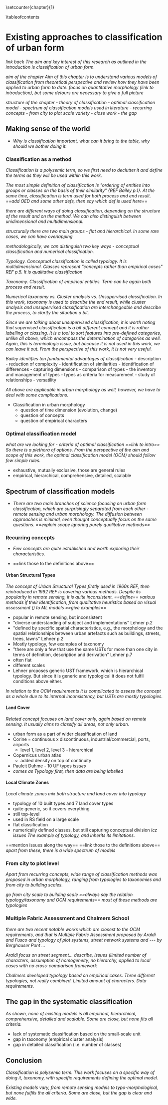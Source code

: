 \setcounter{chapter}{1}

\tableofcontents

# Existing approaches to classification of urban form

_link back_
*The aim and key interest of this research as outlined in the introduction is classification of urban form.*

_aim of the chapter_
*Aim of this chapter is to understand various models of classification from theoretical perspective and review how they have been applied to urban form to date.* 
*focus on quantitative morphology (link to introduction), but some detours are necessary to give a full picture*

_structure of the chapter_
*- theory of classification*
*- optimal classification model*
*- spectrum of classification models used in literature*
	*- recurring concepts*
	*- from city to plot scale variety*
	*- close work*
*- the gap*

## Making sense of the world
- *Why is classification important, what can it bring to the table, why should we bother doing it.*

### Classification as a method
*Classification is a polysemic term, so we first need to declutter it and define the terms as they will be used within this work.*

*The most simple definition of classification is "ordering of entities into groups or classes on the basis of their similarity" {REF Bailey p.1}. At the same time, classification is term used for both process and end result. ==add OED and some other defs, then say which def is used here==*

*there are different ways of doing classification, depending on the structure of the result and on the method. We can also distinguish between unidimensional and multidimensional.*

*structurally there are two main groups -  flat and hierarchical. In some rare cases, we can have overlapping*
	
*methodologically, we can distinguish two key ways - conceptual classification and numerical classification.*

*Typology. Conceptual classification is called typology. It is multidimensional. Classes represent "concepts rather than empirical cases" REF p.5. It is qualitative classification*

*Taxonomy. Classification of empirical entities. Term can be again both process end result.*

*‌Numerical taxonomy vs. Cluster analysis vs. Unsupervised classification. In this work, taxonomy is used to describe the end result, while cluster analysis and unsupervised classification are interchangeable and describe the process, to clarify the situation a bit.*

*Since we are talking about unsupervised classification, it is worth noting that supervised classification is a bit different concept and it is rather labelling or classing. It is a tool to sort features into pre-defined categories, unlike all above, which encompass the determination of categories as well. Again, this is terminologic issue, but because it is not used in this work, we can leave it out. From the perspective of this work, it is not very useful.*

*Bailey identifies ten fundamental advantages of classification*
	- description
	- reduction of complexity
	- identification of similarities
	- identification of differences
	- capturing dimensions
	- comparison of types
	- the inventory and management of types
	- types as criteria for measurement
	- study of relationships
	- versatility

*All above are applicable in urban morphology as well, however, we have to deal with some complications.*
- Classification in urban morphology
	- question of time dimension (evolution, change)
	- question of concepts
	- question of empirical characters

### Optimal classification model
*what are we looking for - criteria of optimal classification ==link to intro==*
*So there is a plethora of options. From the perspective of the aim and scope of this work, the optimal classification model (OCM) should follow few simple rules.*
- exhaustive, mutually exclusive, those are general rules
- empirical, hierarchical, comprehensive, detailed, scalable

## Spectrum of classification models
- *There are two main branches of science focusing on urban form classification, which are surprisingly separated from each other - remote sensing and urban morphology. The diffusion between approaches is minimal, even thought conceptually focus on the same questions. ==explain scope ignoring purely qualitative methods==*

### Recurring concepts
- *Few concepts are quite established and worth exploring their characteristics.*

- ==link those to the definitions above==

#### Urban Structural Types
*The concept of Urban Structural Types firstly used in 1960s REF, then reintroduced in 1992 REF is covering various methods. Despite its popularity in remote sensing, it is quite inconsistent. ==define==*
*various methods if their identification, from qualitative heuristics based on visual assessment () to ML models ==give examples==*
- popular in remote sensing, but inconsistent
- "diverse understanding of subject and implementations" Lehner p.2
- "defined by specific spatial characteristics, e.g., the morphology and the spatial relationships between urban artefacts such as buildings, streets, trees, lawns"  Lehner p.2
- Mostly typology, few examples of taxonomy
- "there are only a few that use the same USTs for more than one city in terms of definition, description and derivation" Lehner p.7
- often flat
- different scales
- Lehner proposes generic UST framework, which is hierarchical typology. But since it is generic and typological it does not fulfil conditions above either.

*In relation to the OCM requirements it is complicated to assess the concept as a whole due to its internal inconsistency, but USTs are mostly typologies.*

#### Land Cover
*Related concept focuses on land cover only, again based on remote sensing. It usually aims to classify all areas, not only urban.*
- urban form as a part of wider classification of land
- Corine = continuous x discontinuous, industrial/commercial, ports, airports
	- level 1, level 2, level 3 - hierarchical
- Copernicus urban atlas
	- added density on top of continuity
- Pauleit Duhme - 10 UF types
*issues*
- *comes as Typology first, then data are being labelled*

#### Local Climate Zones
*Local climate zones mix both structure and land cover into typology*
- typology of 10 built types and 7 land cover types
- quite generic, so it covers everything
- still top-level
- used in RS field on a large scale
- flat classification
- numerically defined classes, but still capturing conceptual division
*lcz*
*issues*
*The example of typology, and inherits its limitations.*

==mention issues along the way==
==link those to the definitions above==
*apart from these, there is a wide spectrum of models*

### From city to plot level
*Apart from recurring concepts, wide range of classification methods was proposed in urban morphology, ranging from typologies to taxonomies and from city to building scales.*

*go from city scale to building scale ==always say the relation typology/taxonomy and OCM requirements==*
*most of these methods are typologies*


### Multiple Fabric Assessment and Chalmers School
*there are two recent notable works which are closest to the OCM requirements, and that is Multiple Fabric Assessment proposed by Araldi and Fusco and typology of plot systems, street network systems and --- by Berghauser Pont ...*

*Araldi focus on street segment... describe, issues (limited number of characters, assumption of homogeneity, no hierarchy, applied to local cases with no cross-comparison framework*

*Chalmers developed typology based on empirical cases. Three different typologies, not really combined. Limited amount of characters. Data requirements.*

## The gap in the systematic classification
*As shown, none of existing models is all empirical, hierarchical, comprehensive, detailed and scalable. Some are close, but none fits all criteria.*
- lack of systematic classification based on the small-scale unit
- gap in taxonomy (empirical cluster analysis)
- gap in detailed classification (i.e. number of classes)


## Conclusion
*Classification is polysemic term. This work focuses on a specific way of doing it, taxonomy, with specific requirements defining the optimal model.*

*Existing models vary, from remote sensing models to typo-morphological, but none fulfils the all criteria. Some are close, but the gap is clear and wide.*